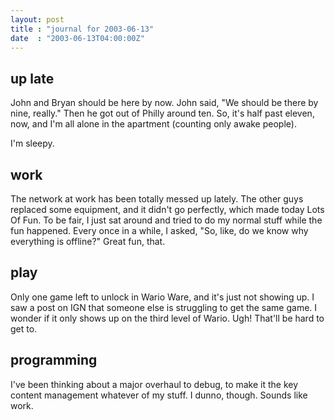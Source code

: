 ```yaml
---
layout: post
title : "journal for 2003-06-13"
date  : "2003-06-13T04:00:00Z"
---
```



## up late

John and Bryan should be here by now.  John said, "We should be there by nine, really."  Then he got out of Philly around ten.  So, it's half past eleven, now, and I'm all alone in the apartment (counting only awake people).

I'm sleepy.

## work

The network at work has been totally messed up lately.  The other guys replaced some equipment, and it didn't go perfectly, which made today Lots Of Fun.  To be fair, I just sat around and tried to do my normal stuff while the fun happened.  Every once in a while, I asked, "So, like, do we know why everything is offline?"  Great fun, that.

## play

Only one game left to unlock in Wario Ware, and it's just not showing up.  I saw a post on IGN that someone else is struggling to get the same game.  I wonder if it only shows up on the third level of Wario.  Ugh!  That'll be hard to get to.

## programming

I've been thinking about a major overhaul to debug, to make it the key content management whatever of my stuff.  I dunno, though.  Sounds like work.

